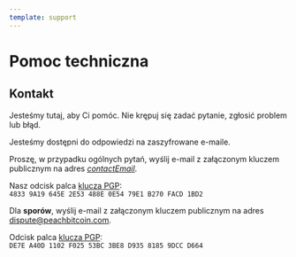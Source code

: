 ```yaml
---
template: support
---
```

<!--[intro]-->
# Pomoc techniczna

<!--[contact]-->
## Kontakt

Jesteśmy tutaj, aby Ci pomóc. Nie krępuj się zadać pytanie, zgłosić problem lub błąd.

Jesteśmy dostępni do odpowiedzi na zaszyfrowane e-maile.

Proszę, w przypadku ogólnych pytań, wyślij e-mail z załączonym kluczem publicznym na adres [$contactEmail$](mailto:$contactEmail$).

Nasz odcisk palca [klucza PGP](https://keys.openpgp.org/vks/v1/by-fingerprint/48339A19645E2E53488E0E5479E1B270FACD1BD2):<br>
`4833 9A19 645E 2E53 488E 0E54 79E1 B270 FACD 1BD2`

Dla **sporów**, wyślij e-mail z załączonym kluczem publicznym na adres [dispute@peachbitcoin.com](mailto:dispute@peachbitcoin.com).

Odcisk palca [klucza PGP](https://keys.openpgp.org/search?q=DE7EA40D1102F02553BC3BE8D93581859DCCD664):<br>
`DE7E A40D 1102 F025 53BC 3BE8 D935 8185 9DCC D664`
